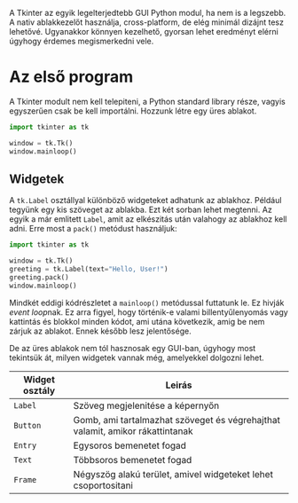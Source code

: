 A Tkinter az egyik legelterjedtebb GUI Python modul, ha nem is a legszebb. A nativ ablakkezelőt használja,
cross-platform, de elég minimál dizájnt tesz lehetővé. Ugyanakkor könnyen kezelhető, gyorsan lehet eredményt
elérni úgyhogy érdemes megismerkedni vele.

# Az első program

A Tkinter modult nem kell telepiteni, a Python standard library része, vagyis egyszerűen csak be kell
importálni. Hozzunk létre egy üres ablakot.
```python
import tkinter as tk

window = tk.Tk()
window.mainloop()
```

## Widgetek

A `tk.Label` osztállyal különböző widgeteket adhatunk az ablakhoz. Például tegyünk egy kis szöveget az
ablakba. Ezt két sorban lehet megtenni. Az egyik a már emlitett `Label`, amit az elkészitás után valahogy
az ablakhoz kell adni. Erre most a `pack()` metódust használjuk:
```python
import tkinter as tk

window = tk.Tk()
greeting = tk.Label(text="Hello, User!")
greeting.pack()
window.mainloop()
```
Mindkét eddigi kódrészletet a `mainloop()` metódussal futtatunk le. Ez hivják *event loop*nak. Ez arra
figyel, hogy történik-e valami billentyűlenyomás vagy kattintás és blokkol minden kódot, ami utána
következik, amig be nem zárjuk az ablakot. Ennek később lesz jelentősége.

De az üres ablakok nem tól hasznosak egy GUI-ban, úgyhogy most tekintsük át, milyen widgetek vannak
még, amelyekkel dolgozni lehet.

| Widget osztály | Leirás |
| -------------- | ------ |
| `Label`  | Szöveg megjelenitése a képernyőn |
| `Button` | Gomb, ami tartalmazhat szöveget és végrehajthat valamit, amikor rákattintanak |
| `Entry`  | Egysoros bemenetet fogad  |
| `Text`   | Többsoros bemenetet fogad |
| `Frame`  | Négyszög alakú terület, amivel widgeteket lehet csoportositani |



